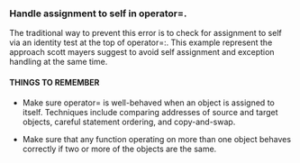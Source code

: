  ### Handle assignment to self in operator=.

The traditional way to prevent this error is to check for assignment to self via an identity test at the top of operator=:. This example represent the approach scott mayers suggest to avoid self assignment and exception handling at the same time.

#### THINGS TO REMEMBER
* Make sure operator= is well-behaved when an object is assigned to itself. Techniques include comparing addresses of source and target objects, careful statement ordering, and copy-and-swap.

* Make sure that any function operating on more than one object behaves correctly if two or more of the objects are the same.